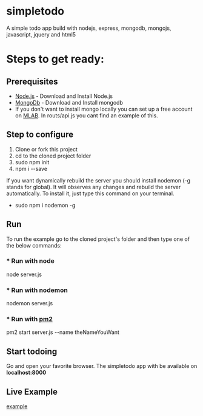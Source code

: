 # simpletodo
A simple todo app build with nodejs, express, mongodb, mongojs, javascript, jquery and html5

# Steps to get ready:

## Prerequisites

* [Node.js](https://nodejs.org) - Download and Install Node.js
* [MongoDb](https://www.mongodb.com/) - Download and Install mongodb
* If you don't want to install mongo locally you can set up a free account on [MLAB](https://mlab.com/). In routs/api.js you cant find an example of this.

## Step to configure
1. Clone or fork this project
2. cd to the cloned project folder
3. sudo npm init
4. npm i --save

If you want dynamically rebuild the server you should install nodemon (-g stands for global). It will observes any changes and rebuild the server automatically. To install it, just type this command on your terminal.
* sudo npm i nodemon -g

## Run 
To run the example go to the cloned project's folder and then type one of the below commands:

### * Run with node
node server.js   

### * Run with nodemon
nodemon server.js

### * Run with [pm2](https://www.npmjs.com/package/pm2)
pm2 start server.js --name theNameYouWant

## Start todoing
Go and open your favorite browser. The simpletodo app with be available on **localhost:8000**

## Live Example
[example](https://104.236.92.145:8000)

